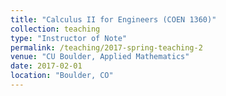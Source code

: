 ```yaml
---
title: "Calculus II for Engineers (COEN 1360)"
collection: teaching
type: "Instructor of Note"
permalink: /teaching/2017-spring-teaching-2
venue: "CU Boulder, Applied Mathematics"
date: 2017-02-01
location: "Boulder, CO"
---
```



